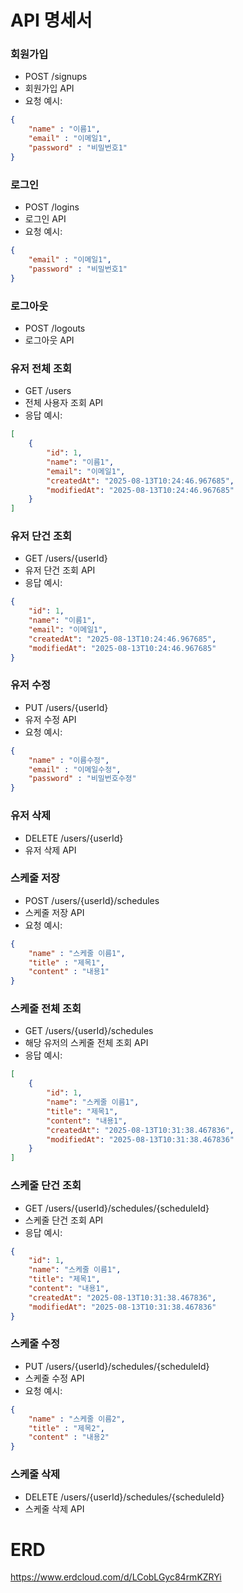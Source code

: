 # API 명세서
### 회원가입
* POST /signups
* 회원가입 API
* 요청 예시:
```json
{
    "name" : "이름1",
    "email" : "이메일1",
    "password" : "비밀번호1"
}
```


### 로그인
* POST /logins
* 로그인 API
* 요청 예시:
```json
{
    "email" : "이메일1",
    "password" : "비밀번호1"
}
```

### 로그아웃
* POST /logouts
* 로그아웃 API

### 유저 전체 조회
* GET /users
* 전체 사용자 조회 API
* 응답 예시:
```json
[
    {
        "id": 1,
        "name": "이름1",
        "email": "이메일1",
        "createdAt": "2025-08-13T10:24:46.967685",
        "modifiedAt": "2025-08-13T10:24:46.967685"
    }
]
```

### 유저 단건 조회
* GET /users/{userId}
* 유저 단건 조회 API
* 응답 예시:
```json
{
    "id": 1,
    "name": "이름1",
    "email": "이메일1",
    "createdAt": "2025-08-13T10:24:46.967685",
    "modifiedAt": "2025-08-13T10:24:46.967685"
}
```

### 유저 수정
* PUT /users/{userId}
* 유저 수정 API
* 요청 예시:
```json
{
    "name" : "이름수정",
    "email" : "이메일수정",
    "password" : "비밀번호수정"
}
```

### 유저 삭제
* DELETE /users/{userId}
* 유저 삭제 API

### 스케줄 저장
* POST /users/{userId}/schedules
* 스케줄 저장 API
* 요청 예시:
```json
{
    "name" : "스케줄 이름1",
    "title" : "제목1",
    "content" : "내용1"
}
```

### 스케줄 전체 조회
* GET /users/{userId}/schedules
* 해당 유저의 스케줄 전체 조회 API
* 응답 예시:
```json
[
    {
        "id": 1,
        "name": "스케줄 이름1",
        "title": "제목1",
        "content": "내용1",
        "createdAt": "2025-08-13T10:31:38.467836",
        "modifiedAt": "2025-08-13T10:31:38.467836"
    }
]
```

### 스케줄 단건 조회
* GET /users/{userId}/schedules/{scheduleId}
* 스케줄 단건 조회 API
* 응답 예시:
```json
{
    "id": 1,
    "name": "스케줄 이름1",
    "title": "제목1",
    "content": "내용1",
    "createdAt": "2025-08-13T10:31:38.467836",
    "modifiedAt": "2025-08-13T10:31:38.467836"
}
```

### 스케줄 수정
* PUT /users/{userId}/schedules/{scheduleId}
* 스케줄 수정 API
* 요청 예시:
```json
{
    "name" : "스케줄 이름2",
    "title" : "제목2",
    "content" : "내용2"
}
```

### 스케줄 삭제
* DELETE /users/{userId}/schedules/{scheduleId}
* 스케줄 삭제 API

# ERD
https://www.erdcloud.com/d/LCobLGyc84rmKZRYi
